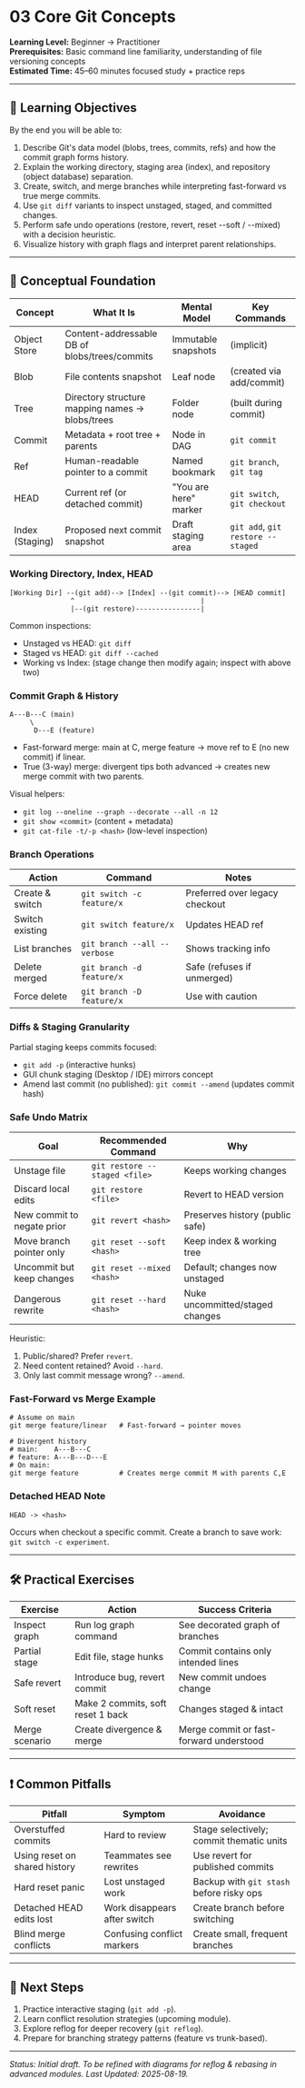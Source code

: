 # 03 Core Git Concepts

**Learning Level:** Beginner → Practitioner  
**Prerequisites:** Basic command line familiarity, understanding of file versioning concepts  
**Estimated Time:** 45–60 minutes focused study + practice reps

---

## 🎯 Learning Objectives

By the end you will be able to:

1. Describe Git's data model (blobs, trees, commits, refs) and how the commit graph forms history.
2. Explain the working directory, staging area (index), and repository (object database) separation.
3. Create, switch, and merge branches while interpreting fast-forward vs true merge commits.
4. Use `git diff` variants to inspect unstaged, staged, and committed changes.
5. Perform safe undo operations (restore, revert, reset --soft / --mixed) with a decision heuristic.
6. Visualize history with graph flags and interpret parent relationships.

---

## 🧩 Conceptual Foundation

| Concept | What It Is | Mental Model | Key Commands |
| ------- | ---------- | ------------ | ------------ |
| Object Store | Content-addressable DB of blobs/trees/commits | Immutable snapshots | (implicit) |
| Blob | File contents snapshot | Leaf node | (created via add/commit) |
| Tree | Directory structure mapping names → blobs/trees | Folder node | (built during commit) |
| Commit | Metadata + root tree + parents | Node in DAG | `git commit` |
| Ref | Human-readable pointer to a commit | Named bookmark | `git branch`, `git tag` |
| HEAD | Current ref (or detached commit) | "You are here" marker | `git switch`, `git checkout` |
| Index (Staging) | Proposed next commit snapshot | Draft staging area | `git add`, `git restore --staged` |

### Working Directory, Index, HEAD

```text
[Working Dir] --(git add)--> [Index] --(git commit)--> [HEAD commit]
               ^                               |
               |--(git restore)----------------|
```

Common inspections:

- Unstaged vs HEAD: `git diff`
- Staged vs HEAD: `git diff --cached`
- Working vs Index: (stage change then modify again; inspect with above two)

### Commit Graph & History

```text
A---B---C (main)
     \
      D---E (feature)
```

- Fast-forward merge: main at C, merge feature → move ref to E (no new commit) if linear.
- True (3-way) merge: divergent tips both advanced → creates new merge commit with two parents.

Visual helpers:

- `git log --oneline --graph --decorate --all -n 12`
- `git show <commit>` (content + metadata)
- `git cat-file -t/-p <hash>` (low-level inspection)

### Branch Operations

| Action | Command | Notes |
| ------ | ------- | ----- |
| Create & switch | `git switch -c feature/x` | Preferred over legacy checkout |
| Switch existing | `git switch feature/x` | Updates HEAD ref |
| List branches | `git branch --all --verbose` | Shows tracking info |
| Delete merged | `git branch -d feature/x` | Safe (refuses if unmerged) |
| Force delete | `git branch -D feature/x` | Use with caution |

### Diffs & Staging Granularity

Partial staging keeps commits focused:

- `git add -p` (interactive hunks)
- GUI chunk staging (Desktop / IDE) mirrors concept
- Amend last commit (no published): `git commit --amend` (updates commit hash)

### Safe Undo Matrix

| Goal | Recommended Command | Why |
| ---- | ------------------- | --- |
| Unstage file | `git restore --staged <file>` | Keeps working changes |
| Discard local edits | `git restore <file>` | Revert to HEAD version |
| New commit to negate prior | `git revert <hash>` | Preserves history (public safe) |
| Move branch pointer only | `git reset --soft <hash>` | Keep index & working tree |
| Uncommit but keep changes | `git reset --mixed <hash>` | Default; changes now unstaged |
| Dangerous rewrite | `git reset --hard <hash>` | Nuke uncommitted/staged changes |

Heuristic:

1. Public/shared? Prefer `revert`.
2. Need content retained? Avoid `--hard`.
3. Only last commit message wrong? `--amend`.

### Fast-Forward vs Merge Example

```text
# Assume on main
git merge feature/linear   # Fast-forward → pointer moves

# Divergent history
# main:    A---B---C
# feature: A---B---D---E
# On main:
git merge feature          # Creates merge commit M with parents C,E
```

### Detached HEAD Note

```text
HEAD -> <hash>
```

Occurs when checkout a specific commit. Create a branch to save work: `git switch -c experiment`.

---

## 🛠️ Practical Exercises

| Exercise | Action | Success Criteria |
| -------- | ------ | ---------------- |
| Inspect graph | Run log graph command | See decorated graph of branches |
| Partial stage | Edit file, stage hunks | Commit contains only intended lines |
| Safe revert | Introduce bug, revert commit | New commit undoes change |
| Soft reset | Make 2 commits, soft reset 1 back | Changes staged & intact |
| Merge scenario | Create divergence & merge | Merge commit or fast-forward understood |

---

## ❗ Common Pitfalls

| Pitfall | Symptom | Avoidance |
| ------- | ------- | --------- |
| Overstuffed commits | Hard to review | Stage selectively; commit thematic units |
| Using reset on shared history | Teammates see rewrites | Use revert for published commits |
| Hard reset panic | Lost unstaged work | Backup with `git stash` before risky ops |
| Detached HEAD edits lost | Work disappears after switch | Create branch before switching |
| Blind merge conflicts | Confusing conflict markers | Create small, frequent branches |

---

## 🔄 Next Steps

1. Practice interactive staging (`git add -p`).
2. Learn conflict resolution strategies (upcoming module).
3. Explore reflog for deeper recovery (`git reflog`).
4. Prepare for branching strategy patterns (feature vs trunk-based).

---
_Status: Initial draft. To be refined with diagrams for reflog & rebasing in advanced modules. Last Updated: 2025-08-19._
